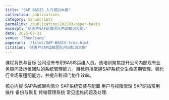 ```yaml
---
title: "SAP BASIS 入门培训大纲"
collection: publications
category: manuscripts
permalink: /publication/202503-paper-basis
excerpt: '给客户SAP运维团队内训知识大纲.'
date: 2025-03-31
venue: 'ZhenJiang'
paperurl: '/files/SAP-BASIS-tree.html'
citation: '给客户SAP运维团队内训知识大纲'
---
```


课程背景与目标 公司没有专职BASIS运维人员。该培训聚焦提升公司内部现有业务顾问及运维团队的系统管理能力。目标包括掌握SAP系统全生命周期管理、强化行业场景适配能力，并提升跨部门协作效率。

核心内容
SAP系统架构简介
SAP系统安装与配置
用户与权限管理
SAP网站常用操作
备份与恢复
传输管理系统
常见运维问题及处理.

